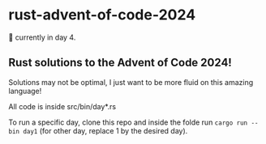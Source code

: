 # rust-advent-of-code-2024
🚧 currently in day 4.

## Rust solutions to the Advent of Code 2024! 
Solutions may not be optimal, I just want to be more fluid on this amazing language!

All code is inside src/bin/day*.rs

To run a specific day, clone this repo and inside the folde run ```cargo run --bin day1``` (for other day, replace 1 by the desired day).
